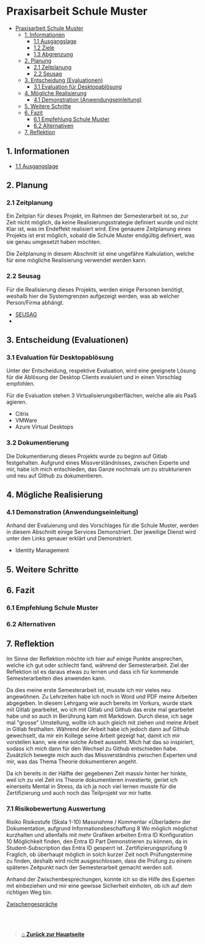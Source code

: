 # Praxisarbeit Schule Muster

- [Praxisarbeit Schule Muster](#praxisarbeit-schule-muster)
  - [1. Informationen](#1-informationen)
    - [1.1 Ausgangslage](#11-ausgangslage)
    - [1.2 Ziele](#12-ziele)
    - [1.3 Abgrenzung](#13-abgrenzung)
  - [2. Planung](#2-planung)
    - [2.1 Zeitplanung](#21-zeitplanung)
    - [2.2 Seusag](#22-seusag)
  - [3. Entscheidung (Evaluationen)](#3-entscheidung-evaluationen)
    - [3.1 Evaluation für Desktopablösung](#31-evaluation-für-desktopablösung)
  - [4. Mögliche Realisierung](#4-mögliche-realisierung)
    - [4.1 Demonstration (Anwendungseinleitung)](#41-demonstration-anwendungseinleitung)
  - [5. Weitere Schritte](#5-weitere-schritte)
  - [6. Fazit](#6-fazit)
    - [6.1 Empfehlung Schule Muster](#61-empfehlung-schule-muster)
    - [6.2 Alternativen](#62-alternativen)
  - [7. Reflektion](#7-reflektion)


## 1. Informationen

- [1.1 Ausgangslage](Ausgangslage.md)
## 2. Planung

### 2.1 Zeitplanung

Ein Zeitplan für dieses Projekt, im Rahmen der Semesterarbeit ist so, zur Zeit nicht möglich, da keine Realisierungsstrategie definiert wurde und nicht Klar ist, was im Endeffekt realisiert wird. 
Eine genauere Zeitplanung eines Projekts ist erst möglich, sobald die Schule Muster endgültig definiert, was sie genau umgesetzt haben möchten.

Die Zeitplanung in diesem Abschnitt ist eine ungefähre Kalkulation, welche für eine mögliche Realisierung verwendet werden kann. 


### 2.2 Seusag

Für die Realisierung dieses Projekts, werden einige Personen benötigt, weshalb hier die Systemgrenzen aufgezeigt werden, was ab welcher Person/Firma abhängt. 

- [SEUSAG](SEUSAG.md)
- 


## 3. Entscheidung (Evaluationen)

### 3.1 Evaluation für Desktopablösung

Unter der Entscheidung, respektive Evaluation, wird eine geeignete Lösung für die Ablösung der Desktop Clients evaluiert und in einen Vorschlag empfohlen.

Für die Evaluation stehen 3 Virtualisierungsberflächen, welche alle als PaaS agieren. 
- Citrix
- VMWare
- Azure Virtual Desktops

### 3.2 Dokumentierung

Die Dokumentierung dieses Projekts wurde zu beginn auf Gitlab festgehalten. 
Aufgrund eines Missverständnisses, zwischen Experte und mir, habe ich mich entschieden, das Ganze nochmals um zu strukturieren und neu auf Github zu dokumentieren. 



## 4. Mögliche Realisierung


### 4.1 Demonstration (Anwendungseinleitung)

Anhand der Evaluierung und des Vorschlages für die Schule Muster, werden in diesem Abschnitt einige Services Demonstriert. 
Der jeweilige Dienst wird unter den Links genauer erklärt und Demonstriert. 

- Identity Management


## 5. Weitere Schritte 



## 6. Fazit

### 6.1 Empfehlung Schule Muster

### 6.2 Alternativen


## 7. Reflektion

Im Sinne der Reflektion möchte ich hier auf einige Punkte ansprechen, welche ich gut oder schlecht fand, während der Semesterarbeit. 
Ziel der Reflektion ist es daraus etwas zu lernen und dass ich für kommende Semesterarbeiten dies anwenden kann. 

Da dies meine erste Semesterarbeit ist, musste ich mir vieles neu angewöhnen. 
Zu Lehrzeiten habe ich noch in Word und PDF meine Arbeiten abgegeben. 
In diesem Lehrgang wie auch bereits im Vorkurs, wurde stark mit Gitlab gearbeitet, wo ich mit Gitlab und Github das erste mal gearbeitet habe und so auch in Berührung kam mit Markdown. 
Durch diese, ich sage mal "grosse" Umstellung, wollte ich auch gleich mit ziehen und meine Arbeit in Gitlab festhalten. Während der Arbeit habe ich jedoch dann auf Github gewechselt, da mir ein Kollege seine Arbeit gezeigt hat, damit ich mir vorstellen kann, wie eine solche Arbeit aussieht. 
Mich hat das so inspiriert, sodass ich mich dann für den Wechsel zu Github entschieden habe. 
Zusätzlich bewegte mich auch das Missverständnis zwischen Experten und mir, was das Thema Theorie dokumentieren angeht. 

Da ich bereits in der Hälfte der gegebenen Zeit massiv hinter her hinkte, weil ich zu viel Zeit ins Theorie dokumentieren investierte, geriet ich einerseits Mental in Stress, da ich ja noch viel lernen musste für die Zertifizierung und auch noch das Teilprojekt vor mir hatte. 

### 7.1 Risikobewertung Auswertung

Risiko Risikostufe (Skala 1-10) Massnahme / Kommentar «Überladen» der Dokumentation, aufgrund Informationsbeschaffung 8 Wo möglich möglichst kurzhalten und allenfalls mit mehr Grafiken arbeiten Entra ID Konfiguration 10 Möglichkeit finden, den Entra ID Part Demonstrieren zu können, da in Student-Subscription das Entra ID gesperrt ist. Zertifizierungsprüfung 9 Fraglich, ob überhaupt möglich in solch kurzer Zeit noch Prüfungstermine zu finden, deshalb wird nicht ausgeschlossen, dass die Prüfung zu einem späteren Zeitpunkt nach der Semesterarbeit gemacht werden soll.


Anhand der Zwischenbesprechungen, konnte ich so die Hilfe des Experten mit einbeziehen und mir eine gewisse Sicherheit einholen, ob ich auf dem richtigen Weg bin. 

[Zwischengespräche]()
















<br>
<br>

> [⌂ **Zurück zur Hauptseite**](https://github.com/Radball-Migi/HF-ITCNE24-SemArbeit1-AZ104-Azure-Administrator-Associate)
